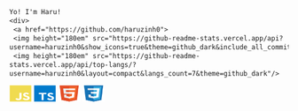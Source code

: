     Yo! I'm Haru!
    <div>
     <a href="https://github.com/haruzinh0">
     <img height="180em" src="https://github-readme-stats.vercel.app/api?username=haruzinh0&show_icons=true&theme=github_dark&include_all_commits=true&count_private=true"/>
     <img height="180em" src="https://github-readme-stats.vercel.app/api/top-langs/?username=haruzinh0&layout=compact&langs_count=7&theme=github_dark"/>
   </div>
   <div>
    <img alt="Haru-Js" height="30" width="40" src="https://raw.githubusercontent.com/devicons/devicon/master/icons/javascript/javascript-plain.svg">
    <img alt="Haru-Ts" height="30" width="40" src="https://raw.githubusercontent.com/devicons/devicon/master/icons/typescript/typescript-plain.svg">
    <img alt="Haru-HTML" height="30" width="40" src="https://raw.githubusercontent.com/devicons/devicon/master/icons/html5/html5-original.svg">
    <img alt="Haru-CSS" height="30" width="40" src="https://raw.githubusercontent.com/devicons/devicon/master/icons/css3/css3-original.svg">
    </div>
